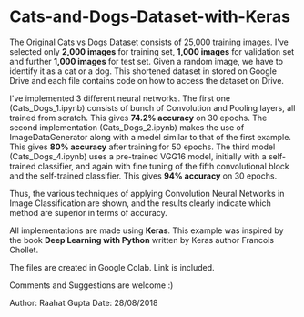 # Cats-and-Dogs-Dataset-with-Keras

  The Original Cats vs Dogs Dataset consists of 25,000 training images. I've selected only **2,000 images** for training set, **1,000 images** for validation set and further **1,000 images** for test set. Given a random image, we have to identify it as a cat or a dog. This shortened dataset in stored on Google Drive and each file contains code on how to access the dataset on Drive.
  
  I've implemented 3 different neural networks. The first one (Cats_Dogs_1.ipynb) consists of bunch of Convolution and Pooling layers, all trained from scratch. This gives **74.2% accuracy** on 30 epochs. The second implementation (Cats_Dogs_2.ipynb) makes the use of ImageDataGenerator along with a model similar to that of the first example. This gives **80% accuracy** after training for 50 epochs. The third model (Cats_Dogs_4.ipynb) uses a pre-trained VGG16 model, initially with a self-trained classifier, and again with fine tuning of the fifth convolutional block and the self-trained classifier. This gives **94% accuracy** on 30 epochs.
  
  Thus, the various techniques of applying Convolution Neural Networks in Image Classification are shown, and the results clearly indicate which method are superior in terms of accuracy.
  
  All implementations are made using **Keras**. This example was inspired by the book **Deep Learning with Python** written by Keras author Francois Chollet. 
  
  The files are created in Google Colab. Link is included.
  
  Comments and Suggestions are welcome :)
  
  Author: Raahat Gupta
  Date: 28/08/2018
